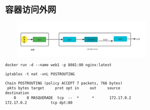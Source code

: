 # 容器访问外网

<figure><img src="../../../.gitbook/assets/image (7) (1) (1).png" alt=""><figcaption></figcaption></figure>

```
docker run -d --name web1 -p 8081:80 nginx:latest
```

```
iptables -t nat -vnL POSTROUTING
```

```
Chain POSTROUTING (policy ACCEPT 7 packets, 766 bytes)
 pkts bytes target     prot opt in     out     source               destination
    0     0 MASQUERADE  tcp  --  *      *       172.17.0.2           172.17.0.2           tcp dpt:80
```
